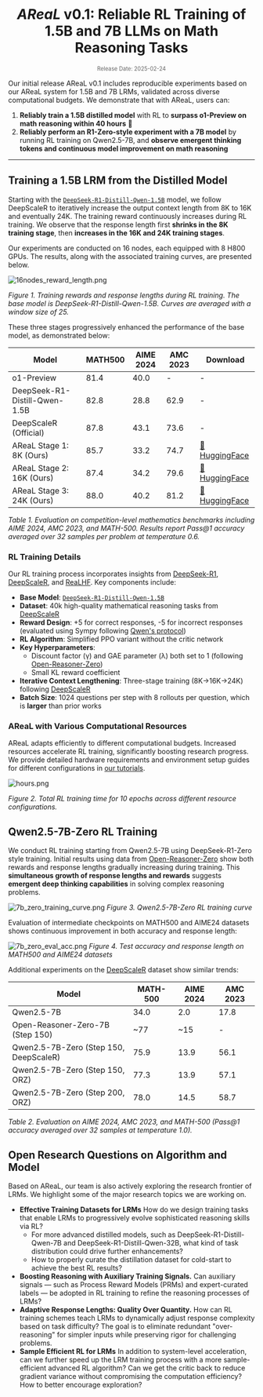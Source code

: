 <h1 align="center">
<em>AReaL</em> v0.1: Reliable RL Training of 1.5B and 7B LLMs on Math Reasoning Tasks
</h1>

<p align="center" style="font-size: 0.8em; color: #666;">
Release Date: 2025-02-24
</p>

Our initial release AReaL v0.1 includes reproducible experiments based on our AReaL
system for 1.5B and 7B LRMs, validated across diverse computational budgets. We
demonstrate that with AReaL, users can:

1. **Reliably train a 1.5B distilled model** with RL to **surpass o1-Preview on math
   reasoning within 40 hours** 🚀
1. **Reliably perform an R1-Zero-style experiment with a 7B model** by running RL
   training on Qwen2.5-7B, and **observe emergent thinking tokens and continuous model
   improvement on math reasoning**

______________________________________________________________________

## Training a 1.5B LRM from the Distilled Model

Starting with the
[`DeepSeek-R1-Distill-Qwen-1.5B`](https://huggingface.co/deepseek-ai/DeepSeek-R1-Distill-Qwen-1.5B)
model, we follow DeepScaleR to iteratively increase the output context length from 8K to
16K and eventually 24K. The training reward continuously increases during RL training.
We observe that the response length first **shrinks in the 8K training stage**, then
**increases in the 16K and 24K training stages**.

Our experiments are conducted on 16 nodes, each equipped with 8 H800 GPUs. The results,
along with the associated training curves, are presented below.

![16nodes_reward_length.png](/assets/distill_1.5b_24k_curve.png)

*Figure 1. Training rewards and response lengths during RL training. The base model is
DeepSeek-R1-Distill-Qwen-1.5B. Curves are averaged with a window size of 25.*

These three stages progressively enhanced the performance of the base model, as
demonstrated below:

| Model                         | MATH500 | AIME 2024 | AMC 2023 | Download                                                                        |
| ----------------------------- | ------- | --------- | -------- | ------------------------------------------------------------------------------- |
| o1-Preview                    | 81.4    | 40.0      | -        | -                                                                               |
| DeepSeek-R1-Distill-Qwen-1.5B | 82.8    | 28.8      | 62.9     | -                                                                               |
| DeepScaleR (Official)         | 87.8    | 43.1      | 73.6     | -                                                                               |
| AReaL Stage 1: 8K (Ours)      | 85.7    | 33.2      | 74.7     | [🤗 HuggingFace](https://huggingface.co/inclusionAI/AReaL-1.5B-Preview-Stage-1) |
| AReaL Stage 2: 16K (Ours)     | 87.4    | 34.2      | 79.6     | [🤗 HuggingFace](https://huggingface.co/inclusionAI/AReaL-1.5B-Preview-Stage-2) |
| AReaL Stage 3: 24K (Ours)     | 88.0    | 40.2      | 81.2     | [🤗 HuggingFace](https://huggingface.co/inclusionAI/AReaL-1.5B-Preview-Stage-3) |

*Table 1. Evaluation on competition-level mathematics benchmarks including AIME 2024,
AMC 2023, and MATH-500. Results report Pass@1 accuracy averaged over 32 samples per
problem at temperature 0.6.*

### RL Training Details

Our RL training process incorporates insights from
[DeepSeek-R1](https://github.com/deepseek-ai/DeepSeek-R1),
[DeepScaleR](https://github.com/agentica-project/deepscaler), and
[ReaLHF](https://github.com/openpsi-project/ReaLHF). Key components include:

- **Base Model**:
  [`DeepSeek-R1-Distill-Qwen-1.5B`](https://huggingface.co/deepseek-ai/DeepSeek-R1-Distill-Qwen-1.5B)
- **Dataset**: 40k high-quality mathematical reasoning tasks from
  [DeepScaleR](https://huggingface.co/datasets/agentica-org/DeepScaleR-Preview-Dataset)
- **Reward Design**: +5 for correct responses, -5 for incorrect responses (evaluated
  using Sympy following
  [Qwen's protocol](https://github.com/QwenLM/Qwen2.5-Math/tree/main/evaluation))
- **RL Algorithm**: Simplified PPO variant without the critic network
- **Key Hyperparameters**:
  - Discount factor (γ) and GAE parameter (λ) both set to 1 (following
    [Open-Reasoner-Zero](https://github.com/Open-Reasoner-Zero/Open-Reasoner-Zero))
  - Small KL reward coefficient
- **Iterative Context Lengthening**: Three-stage training (8K→16K→24K) following
  [DeepScaleR](https://github.com/agentica-project/deepscaler)
- **Batch Size**: 1024 questions per step with 8 rollouts per question, which is
  **larger** than prior works

### AReaL with Various Computational Resources

AReaL adapts efficiently to different computational budgets. Increased resources
accelerate RL training, significantly boosting research progress. We provide detailed
hardware requirements and environment setup guides for different configurations in
[our tutorials](/examples/README.md).

![hours.png](/assets/1.5b_time_n1n4n16.png)

*Figure 2. Total RL training time for 10 epochs across different resource
configurations.*

## Qwen2.5-7B-Zero RL Training

We conduct RL training starting from Qwen2.5-7B using DeepSeek-R1-Zero style training.
Initial results using data from
[Open-Reasoner-Zero](https://github.com/Open-Reasoner-Zero/Open-Reasoner-Zero) show both
rewards and response lengths gradually increasing during training. This **simultaneous
growth of response lengths and rewards** suggests **emergent deep thinking
capabilities** in solving complex reasoning problems.

![7b_zero_training_curve.png](/assets/7b_zero_training_curve.png) *Figure 3.
Qwen2.5-7B-Zero RL training curve*

Evaluation of intermediate checkpoints on MATH500 and AIME24 datasets shows continuous
improvement in both accuracy and response length:

![7b_zero_eval_acc.png](/assets/7b_zero_eval_acc.png) *Figure 4. Test accuracy and
response length on MATH500 and AIME24 datasets*

Additional experiments on the
[DeepScaleR](https://github.com/agentica-project/deepscaler) dataset show similar
trends:

| Model                                  | MATH-500 | AIME 2024 | AMC 2023 |
| -------------------------------------- | -------- | --------- | -------- |
| Qwen2.5-7B                             | 34.0     | 2.0       | 17.8     |
| Open-Reasoner-Zero-7B (Step 150)       | ~77      | ~15       | -        |
| Qwen2.5-7B-Zero (Step 150, DeepScaleR) | 75.9     | 13.9      | 56.1     |
| Qwen2.5-7B-Zero (Step 150, ORZ)        | 77.3     | 13.9      | 57.1     |
| Qwen2.5-7B-Zero (Step 200, ORZ)        | 78.0     | 14.5      | 58.7     |

*Table 2. Evaluation on AIME 2024, AMC 2023, and MATH-500 (Pass@1 accuracy averaged over
32 samples at temperature 1.0).*

## Open Research Questions on Algorithm and Model

Based on AReaL, our team is also actively exploring the research frontier of LRMs. We
highlight some of the major research topics we are working on.

- **Effective Training Datasets for LRMs** How do we design training tasks that enable
  LRMs to progressively evolve sophisticated reasoning skills via RL?
  - For more advanced distilled models, such as DeepSeek-R1-Distill-Qwen-7B and
    DeepSeek-R1-Distill-Qwen-32B, what kind of task distribution could drive further
    enhancements?
  - How to properly curate the distillation dataset for cold-start to achieve the best
    RL results?
- **Boosting Reasoning with Auxiliary Training Signals.** Can auxiliary signals — such
  as Process Reward Models (PRMs) and expert-curated labels — be adopted in RL training
  to refine the reasoning processes of LRMs?
- **Adaptive Response Lengths: Quality Over Quantity.** How can RL training schemes
  teach LRMs to dynamically adjust response complexity based on task difficulty? The
  goal is to eliminate redundant "over-reasoning" for simpler inputs while preserving
  rigor for challenging problems.
- **Sample Efficient RL for LRMs** In addition to system-level acceleration, can we
  further speed up the LRM training process with a more sample-efficient advanced RL
  algorithm? Can we get the critic back to reduce gradient variance without compromising
  the computation efficiency? How to better encourage exploration?

